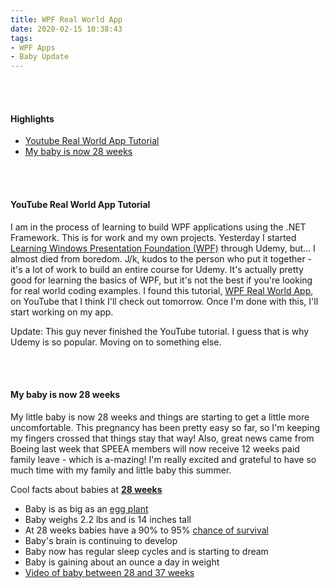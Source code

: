 ```yaml
---
title: WPF Real World App
date: 2020-02-15 10:38:43
tags: 
- WPF Apps
- Baby Update
---
```


<br>
<br>

<h4>Highlights</h4>
<ul>

<li> <a href = "#WpfRealWorldApp">Youtube Real World App Tutorial</a></li>
<li> <a href = "#BabyAt28Weeks">My baby is now 28 weeks</a></li>
</ul>

<br>
<br>

<h4><a id="WpfRealWorldApp"> YouTube Real World App Tutorial </a></h4>

I am in the process of learning to build WPF applications using the .NET Framework. This is for work and my own projects. Yesterday I started [Learning Windows Presentation Foundation (WPF)](https://www.udemy.com/course/learning-wpf-course/learn/lecture/8759918?start=0#overview) through Udemy, but... I almost died from boredom. J/k, kudos to the person who put it together - it's a lot of work to build an entire course for Udemy. It's actually pretty good for learning the basics of WPF, but it's not the best if you're looking for real world coding examples. I found this tutorial, [WPF Real World App](https://www.youtube.com/watch?v=aK3wd7ta20U&list=PLlaap3dYFdbm8wYYzIyJ5m8SORVQZgFG6), on YouTube that I think I'll check out tomorrow. Once I'm done with this, I'll start working on my app. 

Update: This guy never finished the YouTube tutorial. I guess that is why Udemy is so popular. Moving on to something else.

<br>
<br>

<h4><a id="BabyAt28Weeks">My baby is now 28 weeks</a></h4>

My little baby is now 28 weeks and things are starting to get a little more uncomfortable. This pregnancy has been pretty easy so far, so I'm keeping my fingers crossed that things stay that way! Also, great news came from Boeing last week that SPEEA members will now receive 12 weeks paid family leave - which is a-mazing! I'm really excited and grateful to have so much time with my family and little baby this summer. 

Cool facts about babies at <a href="https://www.babycentre.co.uk/28-weeks-pregnant"><strong>28 weeks</strong></a>
<ul>
<li>Baby is as big as an <a href="https://www.thebump.com/pregnancy-week-by-week/28-weeks-pregnant">egg plant</a></li>
<li>Baby weighs 2.2 lbs and is 14 inches tall</li>
<li>At 28 weeks babies have a 90% to 95% <a href="https://www.verywellfamily.com/premature-birth-and-viability-2371529">chance of survival</a></li>
<li>Baby's brain is continuing to develop</li>
<li>Baby now has regular sleep cycles and is starting to dream</li>
<li>Baby is gaining about an ounce a day in weight</li>
<li><a href="https://www.babycentre.co.uk/v1027487/inside-pregnancy-weeks-28-37-videos">Video of baby between 28 and 37 weeks</a></li>
</ul>

<br>
<br>